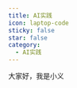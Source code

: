 ```yaml
---
title: AI实践
icon: laptop-code
sticky: false
star: false
category:
  - AI实践
---
```

大家好，我是小义
<Catalog />
